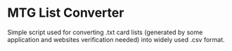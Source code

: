 # MTG List Converter

Simple script used for converting .txt card lists (generated by some application and websites verification needed) into widely used .csv format.
